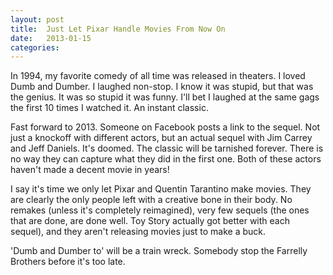 ```yaml
---
layout: post
title:  Just Let Pixar Handle Movies From Now On
date:   2013-01-15
categories:
---
```


In 1994, my favorite comedy of all time was released in theaters. I loved Dumb and Dumber. I laughed non-stop. I know it was stupid, but that was the genius. It was so stupid it was funny. I'll bet I laughed at the same gags the first 10 times I watched it. An instant classic.

Fast forward to 2013. Someone on Facebook posts a link to the sequel. Not just a knockoff with different actors, but an actual sequel with Jim Carrey and Jeff Daniels. It's doomed. The  classic will be tarnished forever. There is no way they can capture what they did in the first one. Both of these actors haven't made a decent movie in years!

I say it's time we only let Pixar and Quentin Tarantino make movies. They are clearly the only people left with a creative bone in their body. No remakes (unless it's completely reimagined), very few sequels (the ones that are done, are done well. Toy Story actually got better with each sequel), and they aren't releasing movies just to make a buck.

'Dumb and Dumber to' will be a train wreck. Somebody stop the Farrelly Brothers before it's too late.
